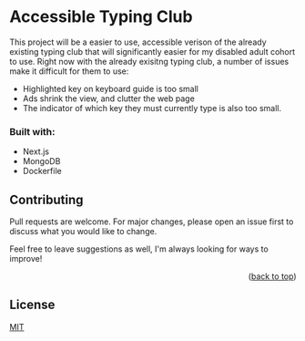 # Accessible Typing Club

This project will be a easier to use, accessible verison of the already existing typing club that will significantly easier for my disabled adult cohort to use. Right now with the already exisitng typing club, a number of issues make it difficult for them to use:

- Highlighted key on keyboard guide is too small
- Ads shrink the view, and clutter the web page
- The indicator of which key they must currently type is also too small. 

### Built with:
- Next.js
- MongoDB
- Dockerfile

## Contributing
Pull requests are welcome. For major changes, please open an issue first to discuss what you would like to change.

Feel free to leave suggestions as well, I'm always looking for ways to improve!

<p align="right">(<a href="#top">back to top</a>)</p>

## License
[MIT](https://choosealicense.com/licenses/mit/)